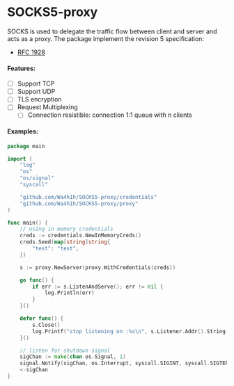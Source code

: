 # SOCKS5-proxy
SOCKS is used to delegate the traffic flow between client and server and acts as a proxy.
The package implement the revision 5 specification:
* [RFC 1928](https://datatracker.ietf.org/doc/html/rfc1928)

#### Features:
- [ ] Support TCP
- [ ] Support UDP
- [ ] TLS encryption
- [ ] Request Multiplexing
  - [ ] Connection resistible: connection 1:1 queue with n clients

#### Examples:
```go
package main

import (
	"log"
	"os"
	"os/signal"
	"syscall"

	"github.com/Wa4h1h/SOCKS5-proxy/credentials"
	"github.com/Wa4h1h/SOCKS5-proxy/proxy"
)

func main() {
	// using in memory credentials
	creds := credentials.NewInMemoryCreds()
	creds.Seed(map[string]string{
		"test": "test",
	})

	s := proxy.NewServer(proxy.WithCredentials(creds))

	go func() {
		if err := s.ListenAndServe(); err != nil {
			log.Println(err)
		}
	}()

	defer func() {
		s.Close()
		log.Printf("stop listening on :%s\n", s.Listener.Addr().String())
	}()

	// listen for shutdown signal
	sigChan := make(chan os.Signal, 1)
	signal.Notify(sigChan, os.Interrupt, syscall.SIGINT, syscall.SIGTERM)
	<-sigChan
}

```